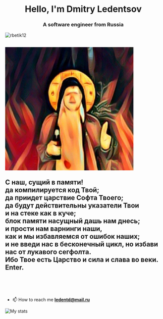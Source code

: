 


<!DOCTYPE html>
<html lang="en">
<head>
    <meta charset="UTF-8">
    <meta name="viewport" content=
          "width=device-width, initial-scale=1.0">
    <link rel="stylesheet" href="style.css">
</head>
<body>
<h1 align="center">Hello, I'm Dmitry Ledentsov</h1>
<h3 align="center">A software engineer from Russia</h3>

<p align="left"> <img src="https://komarev.com/ghpvc/?username=DmitryLedentsov&label=Profile%20views&color=0e75b6&style=flat" alt="rbetik12" /> </p>



<h2>
<img src="me.png" alt="rbetik12" /> </p>
C наш, сущий в памяти! <br>
да компилируется код Твой; <br>
да приидет царствие Софта Твоего; <br>
да будут действительны указатели Твои <br>
и на стеке как в куче; <br>
блок памяти насущный дашь нам днесь; <br>
и прости нам варнинги наши, <br>
как и мы избавляемся от ошибок наших; <br>
и не введи нас в бесконечный цикл, 
но избави нас от лукавого сегфолта. <br>
Ибо Твое есть Царство и сила и слава во веки. <br>
Enter.
</h2>
<br><br> <br>

- 📫 How to reach me **ledentd@mail.ru**

![My stats](https://github-readme-stats.vercel.app/api?username=DmitryLedentsov&show_icons=true&count_private=true&theme=radical)


</body>
</html>



